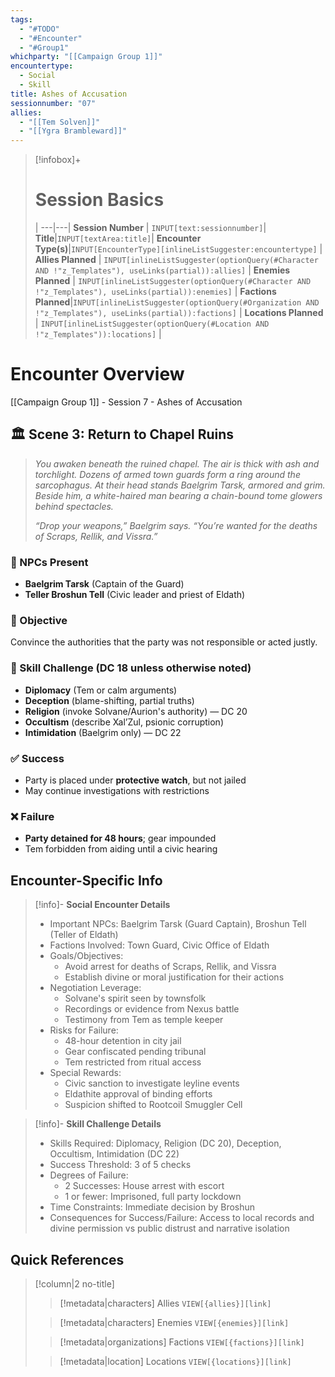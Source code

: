 ```yaml
---
tags:
  - "#TODO"
  - "#Encounter"
  - "#Group1"
whichparty: "[[Campaign Group 1]]"
encountertype:
  - Social
  - Skill
title: Ashes of Accusation
sessionnumber: "07"
allies:
  - "[[Tem Solven]]"
  - "[[Ygra Brambleward]]"
---
```

> [!infobox]+
> # Session Basics
>  |
> ---|---|
> **Session Number** | `INPUT[text:sessionnumber]`|
> **Title**|`INPUT[textArea:title]`|
> **Encounter Type(s)**|`INPUT[EncounterType][inlineListSuggester:encountertype]` |
> **Allies Planned** | `INPUT[inlineListSuggester(optionQuery(#Character AND !"z_Templates"), useLinks(partial)):allies]` |
> **Enemies Planned** | `INPUT[inlineListSuggester(optionQuery(#Character AND !"z_Templates"), useLinks(partial)):enemies]` |
> **Factions Planned**|`INPUT[inlineListSuggester(optionQuery(#Organization AND !"z_Templates"), useLinks(partial)):factions]` |
> **Locations Planned** | `INPUT[inlineListSuggester(optionQuery(#Location AND !"z_Templates")):locations]` |

# Encounter Overview
[[Campaign Group 1]] - Session 7 - Ashes of Accusation
## 🏛️ Scene 3: Return to Chapel Ruins

> *You awaken beneath the ruined chapel. The air is thick with ash and torchlight. Dozens of armed town guards form a ring around the sarcophagus. At their head stands Baelgrim Tarsk, armored and grim. Beside him, a white-haired man bearing a chain-bound tome glowers behind spectacles.*  
>  
> *“Drop your weapons,” Baelgrim says. “You’re wanted for the deaths of Scraps, Rellik, and Vissra.”*

### 🧍 NPCs Present
- **Baelgrim Tarsk** (Captain of the Guard)
- **Teller Broshun Tell** (Civic leader and priest of Eldath)

### 🎯 Objective
Convince the authorities that the party was not responsible or acted justly.

### 🎲 Skill Challenge (DC 18 unless otherwise noted)
- **Diplomacy** (Tem or calm arguments)
- **Deception** (blame-shifting, partial truths)
- **Religion** (invoke Solvane/Aurion's authority) — DC 20
- **Occultism** (describe Xal’Zul, psionic corruption)
- **Intimidation** (Baelgrim only) — DC 22

### ✅ Success
- Party is placed under **protective watch**, but not jailed
- May continue investigations with restrictions

### ❌ Failure
- **Party detained for 48 hours**; gear impounded
- Tem forbidden from aiding until a civic hearing
## Encounter-Specific Info
> [!info]- **Social Encounter Details**
> - Important NPCs: Baelgrim Tarsk (Guard Captain), Broshun Tell (Teller of Eldath)  
> - Factions Involved: Town Guard, Civic Office of Eldath  
> - Goals/Objectives:
>   - Avoid arrest for deaths of Scraps, Rellik, and Vissra  
>   - Establish divine or moral justification for their actions  
> - Negotiation Leverage:
>   - Solvane's spirit seen by townsfolk  
>   - Recordings or evidence from Nexus battle  
>   - Testimony from Tem as temple keeper  
> - Risks for Failure:
>   - 48-hour detention in city jail  
>   - Gear confiscated pending tribunal  
>   - Tem restricted from ritual access  
> - Special Rewards:
>   - Civic sanction to investigate leyline events  
>   - Eldathite approval of binding efforts  
>   - Suspicion shifted to Rootcoil Smuggler Cell  

> [!info]- **Skill Challenge Details**
> - Skills Required: Diplomacy, Religion (DC 20), Deception, Occultism, Intimidation (DC 22)  
> - Success Threshold: 3 of 5 checks  
> - Degrees of Failure:  
>   - 2 Successes: House arrest with escort  
>   - 1 or fewer: Imprisoned, full party lockdown  
> - Time Constraints: Immediate decision by Broshun  
> - Consequences for Success/Failure: Access to local records and divine permission vs public distrust and narrative isolation




## Quick References

> [!column|2 no-title]
>> [!metadata|characters] Allies
>> `VIEW[{allies}][link]`
>
>> [!metadata|characters] Enemies
>> `VIEW[{enemies}][link]`
>
>> [!metadata|organizations] Factions
>> `VIEW[{factions}][link]`
>
>> [!metadata|location] Locations
>> `VIEW[{locations}][link]`
